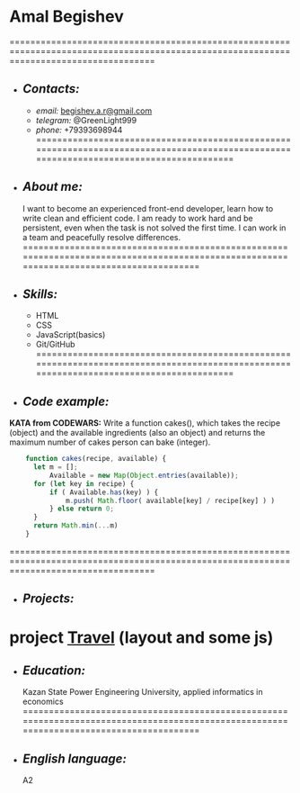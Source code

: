 # Amal Begishev
========================================================================================================================================
* ## ***Contacts:***
    + *email:* begishev.a.r@gmail.com
    + *telegram:* @GreenLight999
    + *phone:* +79393698944
========================================================================================================================================
* ## ***About me:*** 
    I want to become an experienced front-end developer, learn how to write clean and efficient code. I am ready to work hard and be persistent, even when the task is not solved the first time. I can work in a team and peacefully resolve differences.
========================================================================================================================================
* ## ***Skills:*** 
    + HTML
    + CSS
    + JavaScript(basics)
    + Git/GitHub
========================================================================================================================================
* ## ***Code example:*** 
**KATA from CODEWARS:** Write a function cakes(), which takes the recipe (object) and the available ingredients (also an object) and returns the maximum number of cakes person can bake (integer).
``` javascript
    function cakes(recipe, available) {
      let m = [];
          Available = new Map(Object.entries(available));
      for (let key in recipe) {
          if ( Available.has(key) ) {
              m.push( Math.floor( available[key] / recipe[key] ) )
          } else return 0;
      }
      return Math.min(...m)
    }
```
========================================================================================================================================
* ## ***Projects:*** 
project [Travel](https://github.com/simple-gaze/rsschool-cv/tree/main/travel) (layout and some js)
========================================================================================================================================
* ## ***Education:*** 
    Kazan State Power Engineering University, applied informatics in economics
========================================================================================================================================
* ## ***English language:*** 
    A2

